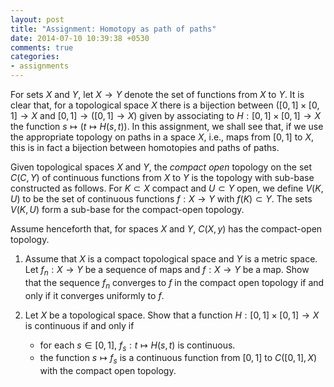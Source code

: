 ```yaml
---
layout: post
title: "Assignment: Homotopy as path of paths"
date: 2014-07-10 10:39:38 +0530
comments: true
categories: 
- assignments
---
```


For sets $X$ and $Y$, let $X\to Y$ denote the set of functions from $X$ to $Y$. It is clear that, for a topological space $X$ there is a bijection between $([0,1]\times [0,1] \to X$ and $[0,1] \to ([0,1] \to X)$ given by associating to $H: [0,1]\times [0,1] \to X$ the function $s\mapsto (t\mapsto H(s,t))$. In this assignment, we shall see that, if we use the appropriate topology on paths in a space $X$, i.e., maps from $[0,1]$ to $X$, this is in fact a bijection between homotopies and paths of paths. 

Given topological spaces $X$ and $Y$, the _compact open_ topology on the set $C(C, Y)$ of continuous functions from $X$ to $Y$ is the topology with sub-base constructed as follows. For $K\subset X$ compact and $U\subset Y$ open, we define $V(K, U)$ to be the set of continuous functions $f: X\to Y$ with $f(K)\subset Y$. The sets $V(K, U)$ form a sub-base for the compact-open topology.

Assume henceforth that, for spaces $X$ and $Y$, $C(X, y)$ has the compact-open topology.

1. Assume that $X$ is a compact topological space and $Y$ is a metric space. Let $f_n: X\to Y$ be a sequence of maps and $f: X\to Y$ be a map. Show that the sequence $f_n$ converges to $f$ in the compact open topology if and only if it converges uniformly to $f$.

2. Let $X$ be a topological space. Show that a function $H: [0,1]\times [0,1] \to X$ is continuous if and only if
    * for each $s\in [0,1]$, $f_s: t\mapsto H(s, t)$ is continuous.
    * the function $s\mapsto f_s$ is a continuous function from $[0,1]$ to $C([0,1], X)$ with the compact open topology.
